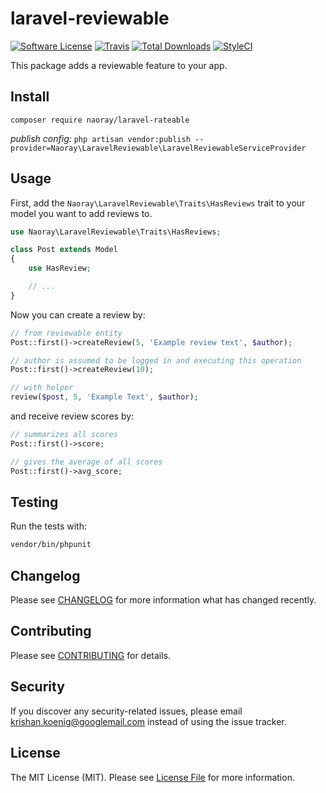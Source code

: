 # laravel-reviewable

[![Software License](https://img.shields.io/badge/license-MIT-brightgreen.svg?style=flat-square)](LICENSE.md)
[![Travis](https://travis-ci.org/Naoray/laravel-reviewable.svg?branch=master&style=flat-square)]()
[![Total Downloads](https://img.shields.io/packagist/dt/naoray/laravel-reviewable.svg?style=flat-square)](https://packagist.org/packages/naoray/laravel-reviewable)
[![StyleCI](https://styleci.io/repos/121157590/shield?branch=master)](https://styleci.io/repos/121157590)

This package adds a reviewable feature to your app.

## Install
`composer require naoray/laravel-rateable`

*publish config:* `php artisan vendor:publish --provider=Naoray\LaravelReviewable\LaravelReviewableServiceProvider`

## Usage
First, add the `Naoray\LaravelReviewable\Traits\HasReviews` trait to your model you want to add reviews to.
```php
use Naoray\LaravelReviewable\Traits\HasReviews;

class Post extends Model
{
    use HasReview;

    // ...
}
```

Now you can create a review by:
```php
// from reviewable entity
Post::first()->createReview(5, 'Example review text', $author);

// author is assumed to be logged in and executing this operation
Post::first()->createReview(10);

// with helper
review($post, 5, 'Example Text', $author);
```

and receive review scores by:
```php
// summarizes all scores
Post::first()->score;

// gives the average of all scores
Post::first()->avg_score;
```

## Testing
Run the tests with:

``` bash
vendor/bin/phpunit
```

## Changelog
Please see [CHANGELOG](CHANGELOG.md) for more information what has changed recently.

## Contributing
Please see [CONTRIBUTING](CONTRIBUTING.md) for details.

## Security
If you discover any security-related issues, please email krishan.koenig@googlemail.com instead of using the issue tracker.

## License
The MIT License (MIT). Please see [License File](/LICENSE.md) for more information.
